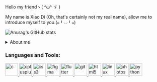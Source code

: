 Hello my friendヽ( ^ω^ ゞ )

My name is Xiao Di (Oh, that's certainly not my real name), allow me to introduce myself to you.(๑╹◡╹๑)

![Anurag's GitHub stats](https://github-readme-stats.vercel.app/api?username=xiaoditx&show_icons=true&theme=dracula)

<details>
<summary>About me</summary>

### Study experience

I'm a new one in programing, but I have great desires that are out of proportion to my strength (This seems a bit unrealistic, doesn't it?).

In short, my programming learning process can be mainly divided into three stages：

- The first stage: I use the programming language named `E language` developed by a Chinese domestic companies in this stage. (it's the software that can <font color=red>coding </font>in `Chinese`,to be honest, the results of its work are <font color="red">not satisfactory</font>.)
  
- The second stage makes a rough learning of assembly language (unfortunately only learn mov, add, jmp these commands gave up).
  
- The third stage: just now, try to learn the Godot.
  

Therefore, it is not difficult for you to see that the fields I have involved are not enough to support me have any achievements, whether it is Chinese programming, or complex and obscure assembly language, they can even be said to contain my development, so I recently feel that I need to jump out of this overwhelming situation and begin to find a way——a own way of mine.

### My dream

In my heart, I have always had a dream of making my own operating system —— completely developed by myself, not dependent on any existing operating system, of course, I know that this is a difficult goal, so I told myself to stop thinking about it for a while, so I have the goal that I am now pursuing: developing an RPG game.

Of course, the new goal also presented me with new challenges, and I had to think about some problems: Music production, art learning, scene design, these things force me to learn more, but I am also looking for solutions, whether it is to AI, or entrust some friends, I will do my best to strive for my goal, at the same time, I will use this to exercise my hands-on ability.

### Something else

As you can see from the article above, I'm not good at English, so I am also strive for <font color=red>learning English</font>, also, I have great interest in learning mathematics, Especially the <font color=red>applied mathematics</font> involved in deep learning.

</details>

<h3 align="left">Languages and Tools:</h3>
<p align="left"> <a href="https://www.cprogramming.com/" target="_blank"> <img src="https://devicons.github.io/devicon/devicon.git/icons/c/c-original.svg" alt="c" width="40" height="40"/> </a> <a href="https://www.w3schools.com/cpp/" target="_blank"> <img src="https://devicons.github.io/devicon/devicon.git/icons/cplusplus/cplusplus-original.svg" alt="cplusplus" width="40" height="40"/> </a> <a href="https://www.w3schools.com/css/" target="_blank"> <img src="https://devicons.github.io/devicon/devicon.git/icons/css3/css3-original-wordmark.svg" alt="css3" width="40" height="40"/> </a> <a href="https://www.figma.com/" target="_blank"> <img src="https://www.vectorlogo.zone/logos/figma/figma-icon.svg" alt="figma" width="40" height="40"/> </a> <a href="https://flutter.dev" target="_blank"> <img src="https://www.vectorlogo.zone/logos/flutterio/flutterio-icon.svg" alt="flutter" width="40" height="40"/> </a> <a href="https://git-scm.com/" target="_blank"> <img src="https://www.vectorlogo.zone/logos/git-scm/git-scm-icon.svg" alt="git" width="40" height="40"/> </a> <a href="https://www.w3.org/html/" target="_blank"> <img src="https://devicons.github.io/devicon/devicon.git/icons/html5/html5-original-wordmark.svg" alt="html5" width="40" height="40"/> </a> <a href="https://www.linux.org/" target="_blank"> <img src="https://devicons.github.io/devicon/devicon.git/icons/linux/linux-original.svg" alt="linux" width="40" height="40"/> </a> <a href="https://www.photoshop.com/en" target="_blank"> <img src="https://devicons.github.io/devicon/devicon.git/icons/photoshop/photoshop-plain.svg" alt="photoshop" width="40" height="40"/> </a> <a href="https://www.python.org" target="_blank"> <img src="https://devicons.github.io/devicon/devicon.git/icons/python/python-original.svg" alt="python" width="40" height="40"/> </a> </p>
